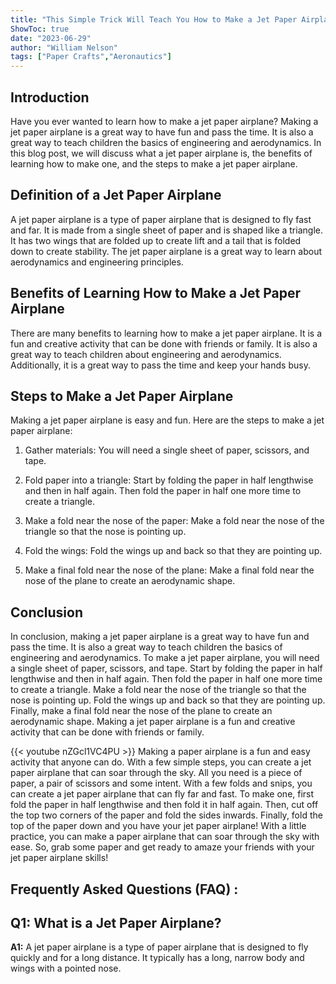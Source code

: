 ```yaml
---
title: "This Simple Trick Will Teach You How to Make a Jet Paper Airplane in No Time!"
ShowToc: true 
date: "2023-06-29"
author: "William Nelson" 
tags: ["Paper Crafts","Aeronautics"]
---
```

## Introduction

Have you ever wanted to learn how to make a jet paper airplane? Making a jet paper airplane is a great way to have fun and pass the time. It is also a great way to teach children the basics of engineering and aerodynamics. In this blog post, we will discuss what a jet paper airplane is, the benefits of learning how to make one, and the steps to make a jet paper airplane. 

## Definition of a Jet Paper Airplane

A jet paper airplane is a type of paper airplane that is designed to fly fast and far. It is made from a single sheet of paper and is shaped like a triangle. It has two wings that are folded up to create lift and a tail that is folded down to create stability. The jet paper airplane is a great way to learn about aerodynamics and engineering principles.

## Benefits of Learning How to Make a Jet Paper Airplane

There are many benefits to learning how to make a jet paper airplane. It is a fun and creative activity that can be done with friends or family. It is also a great way to teach children about engineering and aerodynamics. Additionally, it is a great way to pass the time and keep your hands busy.

## Steps to Make a Jet Paper Airplane

Making a jet paper airplane is easy and fun. Here are the steps to make a jet paper airplane:

1. Gather materials: You will need a single sheet of paper, scissors, and tape.

2. Fold paper into a triangle: Start by folding the paper in half lengthwise and then in half again. Then fold the paper in half one more time to create a triangle.

3. Make a fold near the nose of the paper: Make a fold near the nose of the triangle so that the nose is pointing up.

4. Fold the wings: Fold the wings up and back so that they are pointing up.

5. Make a final fold near the nose of the plane: Make a final fold near the nose of the plane to create an aerodynamic shape.

## Conclusion

In conclusion, making a jet paper airplane is a great way to have fun and pass the time. It is also a great way to teach children the basics of engineering and aerodynamics. To make a jet paper airplane, you will need a single sheet of paper, scissors, and tape. Start by folding the paper in half lengthwise and then in half again. Then fold the paper in half one more time to create a triangle. Make a fold near the nose of the triangle so that the nose is pointing up. Fold the wings up and back so that they are pointing up. Finally, make a final fold near the nose of the plane to create an aerodynamic shape. Making a jet paper airplane is a fun and creative activity that can be done with friends or family.

{{< youtube nZGcl1VC4PU >}} 
Making a paper airplane is a fun and easy activity that anyone can do. With a few simple steps, you can create a jet paper airplane that can soar through the sky. All you need is a piece of paper, a pair of scissors and some intent. With a few folds and snips, you can create a jet paper airplane that can fly far and fast. To make one, first fold the paper in half lengthwise and then fold it in half again. Then, cut off the top two corners of the paper and fold the sides inwards. Finally, fold the top of the paper down and you have your jet paper airplane! With a little practice, you can make a paper airplane that can soar through the sky with ease. So, grab some paper and get ready to amaze your friends with your jet paper airplane skills!

## Frequently Asked Questions (FAQ) :
## Q1: What is a Jet Paper Airplane?

**A1:** A jet paper airplane is a type of paper airplane that is designed to fly quickly and for a long distance. It typically has a long, narrow body and wings with a pointed nose.





